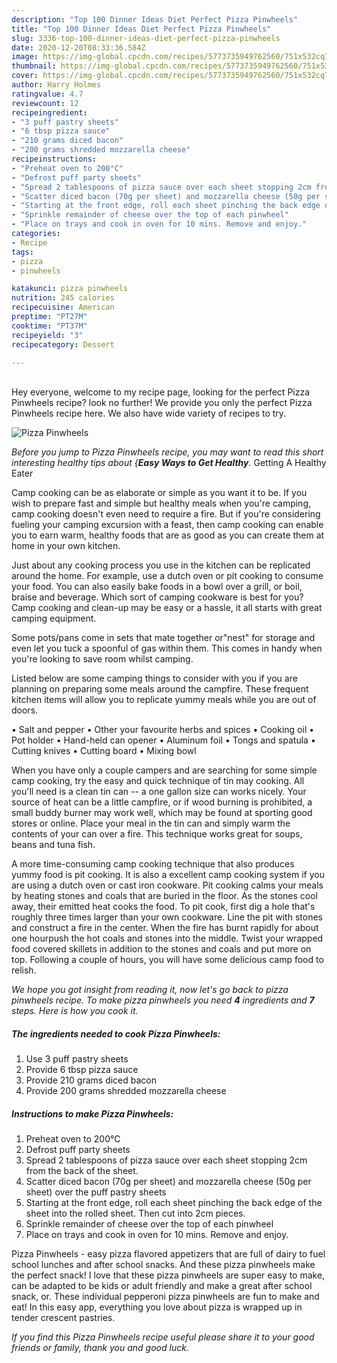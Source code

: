 ```yaml
---
description: "Top 100 Dinner Ideas Diet Perfect Pizza Pinwheels"
title: "Top 100 Dinner Ideas Diet Perfect Pizza Pinwheels"
slug: 3336-top-100-dinner-ideas-diet-perfect-pizza-pinwheels
date: 2020-12-20T08:33:36.584Z
image: https://img-global.cpcdn.com/recipes/5773735949762560/751x532cq70/pizza-pinwheels-recipe-main-photo.jpg
thumbnail: https://img-global.cpcdn.com/recipes/5773735949762560/751x532cq70/pizza-pinwheels-recipe-main-photo.jpg
cover: https://img-global.cpcdn.com/recipes/5773735949762560/751x532cq70/pizza-pinwheels-recipe-main-photo.jpg
author: Harry Holmes
ratingvalue: 4.7
reviewcount: 12
recipeingredient:
- "3 puff pastry sheets"
- "6 tbsp pizza sauce"
- "210 grams diced bacon"
- "200 grams shredded mozzarella cheese"
recipeinstructions:
- "Preheat oven to 200°C"
- "Defrost puff party sheets"
- "Spread 2 tablespoons of pizza sauce over each sheet stopping 2cm from the back of the sheet."
- "Scatter diced bacon (70g per sheet) and mozzarella cheese (50g per sheet) over the puff pastry sheets"
- "Starting at the front edge, roll each sheet pinching the back edge of the sheet into the rolled sheet. Then cut into 2cm pieces."
- "Sprinkle remainder of cheese over the top of each pinwheel"
- "Place on trays and cook in oven for 10 mins. Remove and enjoy."
categories:
- Recipe
tags:
- pizza
- pinwheels

katakunci: pizza pinwheels 
nutrition: 245 calories
recipecuisine: American
preptime: "PT27M"
cooktime: "PT37M"
recipeyield: "3"
recipecategory: Dessert

---
```

<br>
Hey everyone, welcome to my recipe page, looking for the perfect Pizza Pinwheels recipe? look no further! We provide you only the perfect Pizza Pinwheels recipe here. We also have wide variety of recipes to try.
<br>


![Pizza Pinwheels](https://img-global.cpcdn.com/recipes/5773735949762560/751x532cq70/pizza-pinwheels-recipe-main-photo.jpg)

<i>Before you jump to Pizza Pinwheels recipe, you may want to read this short interesting healthy tips about {<strong>Easy Ways to Get Healthy</strong>.</i>
Getting A Healthy Eater

    
Camp cooking can be as elaborate or simple as you want it to be. If you wish to prepare fast and simple but healthy meals when you're camping, camp cooking doesn't even need to require a fire. But if you're considering fueling your camping excursion with a feast, then camp cooking can enable you to earn warm, healthy foods that are as good as you can create them at home in your own kitchen.

 Just about any cooking process you use in the kitchen can be replicated around the home. For example, use a dutch oven or pit cooking to consume your food. You can also easily bake foods in a bowl over a grill, or boil, braise and beverage. Which sort of camping cookware is best for you? Camp cooking and clean-up may be easy or a hassle, it all starts with great camping equipment.

Some pots/pans come in sets that mate together or"nest" for storage and even let you tuck a spoonful of gas within them. This comes in handy when you're looking to save room whilst camping.

Listed below are some camping things to consider with you if you are planning on preparing some meals around the campfire. These frequent kitchen items will allow you to replicate yummy meals while you are out of doors.

• Salt and pepper
• Other your favourite herbs and spices
• Cooking oil
• Pot holder
• Hand-held can opener
• Aluminum foil
• Tongs and spatula
• Cutting knives
• Cutting board
• Mixing bowl


When you have only a couple campers and are searching for some simple camp cooking, try the easy and quick technique of tin may cooking. All you'll need is a clean tin can -- a one gallon size can works nicely. Your source of heat can be a little campfire, or if wood burning is prohibited, a small buddy burner may work well, which may be found at sporting good stores or online. Place your meal in the tin can and simply warm the contents of your can over a fire.  This technique works great for soups, beans and tuna fish.

A more time-consuming camp cooking technique that also produces yummy food is pit cooking.  It is also a excellent camp cooking system if you are using a dutch oven or cast iron cookware. Pit cooking calms your meals by heating stones and coals that are buried in the floor. As the stones cool away, their emitted heat cooks the food. To pit cook, first dig a hole that's roughly three times larger than your own cookware. Line the pit with stones and construct a fire in the center. When the fire has burnt rapidly for about one hourpush the hot coals and stones into the middle. Twist your wrapped food covered skillets in addition to the stones and coals and put more on top. Following a couple of hours, you will have some delicious camp food to relish.


<i>We hope you got insight from reading it, now let's go back to pizza pinwheels recipe. To make pizza pinwheels you need <strong>4</strong> ingredients and <strong>7</strong> steps. Here is how you cook it.
</i>

##### The ingredients needed to cook Pizza Pinwheels:

1. Use 3 puff pastry sheets
1. Provide 6 tbsp pizza sauce
1. Provide 210 grams diced bacon
1. Provide 200 grams shredded mozzarella cheese


##### Instructions to make Pizza Pinwheels:

1. Preheat oven to 200°C
1. Defrost puff party sheets
1. Spread 2 tablespoons of pizza sauce over each sheet stopping 2cm from the back of the sheet.
1. Scatter diced bacon (70g per sheet) and mozzarella cheese (50g per sheet) over the puff pastry sheets
1. Starting at the front edge, roll each sheet pinching the back edge of the sheet into the rolled sheet. Then cut into 2cm pieces.
1. Sprinkle remainder of cheese over the top of each pinwheel
1. Place on trays and cook in oven for 10 mins. Remove and enjoy.


Pizza Pinwheels - easy pizza flavored appetizers that are full of dairy to fuel school lunches and after school snacks. And these pizza pinwheels make the perfect snack! I love that these pizza pinwheels are super easy to make, can be adapted to be kids or adult friendly and make a great after school snack, or. These individual pepperoni pizza pinwheels are fun to make and eat! In this easy app, everything you love about pizza is wrapped up in tender crescent pastries. 

<i>If you find this Pizza Pinwheels recipe useful please share it to your good friends or family, thank you and good luck.</i>
